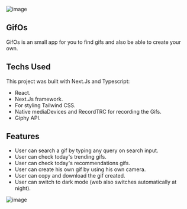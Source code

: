 ![image](https://user-images.githubusercontent.com/56098988/194778507-d901d00d-236f-43fb-95c5-43ef69c94da5.png)


## GifOs

GifOs is an small app for you to find gifs and also be able to create your own.

## Techs Used

This project was built with Next.Js and Typescript:

- React.
- Next.Js framework.
- For styling Tailwind CSS.
- Native mediaDevices and RecordTRC for recording the Gifs.
- Giphy API.


## Features

- User can search a gif by typing any query on search input.
- User can check today's trending gifs.
- User can check today's recommendations gifs.
- User can create his own gif by using his own camera.
- User can copy and download the gif created.
- User can switch to dark mode (web also switches automatically at night).

![image](https://user-images.githubusercontent.com/56098988/194778663-4b946450-67fb-4cbc-953b-00841afce7c4.png)
